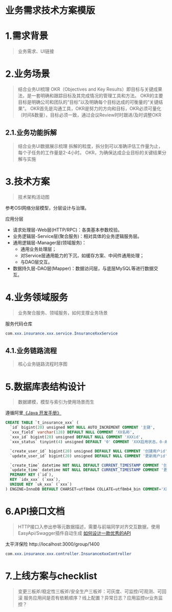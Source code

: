 

业务需求技术方案模版
======


# 1.需求背景
> 业务需求、UI链接


# 2.业务场景
> 结合业务UI梳理
> OKR（Objectives and Key Results）即目标与关键成果法，是一套明确和跟踪目标及其完成情况的管理工具和方法。
> OKR的主要目标是明确公司和团队的“目标”以及明确每个目标达成的可衡量的“关键结果”。
> OKR首先是沟通工具，OKR是努力的方向和目标，OKR必须可量化（时间&数量），目标必须一致，通过会议Review时时跟进/及时调整OKR

## 2.1.业务功能拆解
> 结合业务UI数据展示梳理
> 拆解的粒度，拆分到可以准确评估工作量为止，每个子任务的工作量是2-4小时。
> OKR，为确保达成企业目标的关键结果分解与实施


# 3.技术方案
> 技术架构活动图

参考OSI网络分层模型，分层设计与治理。

应用分层
* 请求处理层-Web层(HTTP/RPC)：各类基本参数校验。
* 业务逻辑层-Service层(聚合服务)：相对具体的业务逻辑服务层。
* 通用逻辑层-Manager层(领域服务)：
    - 通用业务处理层；
    - 对Service层通用能力的下沉，如缓存方案、中间件通用处理；
    - 与DAO层交互。
* 数据持久层-DAO层(Mapper)：数据访问层，与底层MySQL等进行数据交互。


# 4.业务领域服务
> 业务聚合服务、领域服务，如何支撑业务场景

服务代码仓库

```java
com.xxx.insurance.xxx.service.InsuranceXxxService
```

## 4.1.业务链路流程
> 核心业务链路流程时序图


# 5.数据库表结构设计
> 数据建模，模型与索引为使用场景而生

遵循阿里[《Java 开发手册》](https://github.com/alibaba/p3c)
```sql
CREATE TABLE `t_insurance_xxx` (
  `id` bigint(20) unsigned NOT NULL AUTO_INCREMENT COMMENT '主键',
  `xxx_field` varchar(128) DEFAULT NULL COMMENT 'XX名称',
  `xxx_id` bigint(20) unsigned DEFAULT NULL COMMENT 'XXXid',
  `xxx_status` tinyint(4) unsigned DEFAULT '0' COMMENT 'XXX启用状态，0-未启用，1-已启用',

  `create_user_id` bigint(20) unsigned DEFAULT NULL COMMENT '创建用户id',
  `update_user_id` bigint(20) unsigned DEFAULT NULL COMMENT '更新用户id',

  `create_time` datetime NOT NULL DEFAULT CURRENT_TIMESTAMP COMMENT '创建时间',
  `update_time` datetime NOT NULL DEFAULT CURRENT_TIMESTAMP COMMENT '更新时间',
  PRIMARY KEY (`id`),
  KEY `idx_xxx` (`xxx`),
  UNIQUE KEY `uk_xxx` (`xxx`)
) ENGINE=InnoDB DEFAULT CHARSET=utf8mb4 COLLATE=utf8mb4_bin COMMENT='XXX信息表';
```


# 6.API接口文档
> HTTP接口入参出参等元数据描述，需要与前端同学对齐交互数据，使用EasyApi/Swagger插件自动生成
> [如何设计一款优秀的API](https://github.com/bert82503/tech-study/blob/master/api-design/%E5%A6%82%E4%BD%95%E8%AE%BE%E8%AE%A1%E4%B8%80%E6%AC%BE%E4%BC%98%E7%A7%80%E7%9A%84API.md)

太平洋保险
http://localhost:3000/group/1400

```java
com.xxx.insurance.xxx.controller.InsuranceXxxController
```


# 7.上线方案与checklist
> 变更三板斧/稳定性三板斧/安全生产三板斧：可灰度、可监控/可观测、可回滚
> 服务应用间是否有依赖顺序？线上配置？异常日志？应用监控or业务监控？

